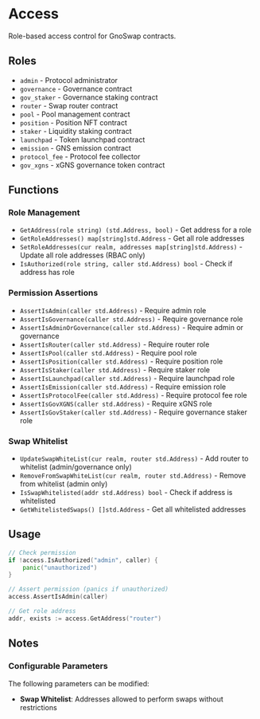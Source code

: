 # Access

Role-based access control for GnoSwap contracts.

## Roles

- `admin` - Protocol administrator
- `governance` - Governance contract
- `gov_staker` - Governance staking contract
- `router` - Swap router contract
- `pool` - Pool management contract
- `position` - Position NFT contract
- `staker` - Liquidity staking contract
- `launchpad` - Token launchpad contract
- `emission` - GNS emission contract
- `protocol_fee` - Protocol fee collector
- `gov_xgns` - xGNS governance token contract

## Functions

### Role Management

- `GetAddress(role string) (std.Address, bool)` - Get address for a role
- `GetRoleAddresses() map[string]std.Address` - Get all role addresses
- `SetRoleAddresses(cur realm, addresses map[string]std.Address)` - Update all role addresses (RBAC only)
- `IsAuthorized(role string, caller std.Address) bool` - Check if address has role

### Permission Assertions

- `AssertIsAdmin(caller std.Address)` - Require admin role
- `AssertIsGovernance(caller std.Address)` - Require governance role
- `AssertIsAdminOrGovernance(caller std.Address)` - Require admin or governance
- `AssertIsRouter(caller std.Address)` - Require router role
- `AssertIsPool(caller std.Address)` - Require pool role
- `AssertIsPosition(caller std.Address)` - Require position role
- `AssertIsStaker(caller std.Address)` - Require staker role
- `AssertIsLaunchpad(caller std.Address)` - Require launchpad role
- `AssertIsEmission(caller std.Address)` - Require emission role
- `AssertIsProtocolFee(caller std.Address)` - Require protocol fee role
- `AssertIsGovXGNS(caller std.Address)` - Require xGNS role
- `AssertIsGovStaker(caller std.Address)` - Require governance staker role

### Swap Whitelist

- `UpdateSwapWhiteList(cur realm, router std.Address)` - Add router to whitelist (admin/governance only)
- `RemoveFromSwapWhiteList(cur realm, router std.Address)` - Remove from whitelist (admin only)
- `IsSwapWhitelisted(addr std.Address) bool` - Check if address is whitelisted
- `GetWhitelistedSwaps() []std.Address` - Get all whitelisted addresses

## Usage

```go
// Check permission
if !access.IsAuthorized("admin", caller) {
    panic("unauthorized")
}

// Assert permission (panics if unauthorized)
access.AssertIsAdmin(caller)

// Get role address
addr, exists := access.GetAddress("router")
```

## Notes

### Configurable Parameters
The following parameters can be modified:
- **Swap Whitelist**: Addresses allowed to perform swaps without restrictions
